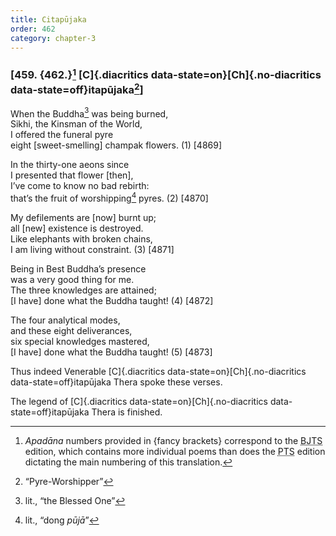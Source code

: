 ```yaml
---
title: Citapūjaka
order: 462
category: chapter-3
---
```


### \[459. {462.}[^1] [C]{.diacritics data-state=on}[Ch]{.no-diacritics data-state=off}itapūjaka[^2]\]

When the Buddha[^3] was being burned,  
Sikhi, the Kinsman of the World,  
I offered the funeral pyre  
eight \[sweet-smelling\] champak flowers. (1) \[4869\]

In the thirty-one aeons since  
I presented that flower \[then\],  
I’ve come to know no bad rebirth:  
that’s the fruit of worshipping[^4] pyres. (2) \[4870\]

My defilements are \[now\] burnt up;  
all \[new\] existence is destroyed.  
Like elephants with broken chains,  
I am living without constraint. (3) \[4871\]

Being in Best Buddha’s presence  
was a very good thing for me.  
The three knowledges are attained;  
\[I have\] done what the Buddha taught! (4) \[4872\]

The four analytical modes,  
and these eight deliverances,  
six special knowledges mastered,  
\[I have\] done what the Buddha taught! (5) \[4873\]

Thus indeed Venerable [C]{.diacritics data-state=on}[Ch]{.no-diacritics data-state=off}itapūjaka Thera spoke these verses.

The legend of [C]{.diacritics data-state=on}[Ch]{.no-diacritics data-state=off}itapūjaka Thera is finished.

[^1]: *Apadāna* numbers provided in {fancy brackets} correspond to the <abbr title="Buddha Jayanthi Tripitaka Series">BJTS</abbr> edition, which contains more individual poems than does the <abbr title="Pali Text Society">PTS</abbr> edition dictating the main numbering of this translation.

[^2]: “Pyre-Worshipper”

[^3]: lit., “the Blessed One”

[^4]: lit., “dong *pūjā*”
